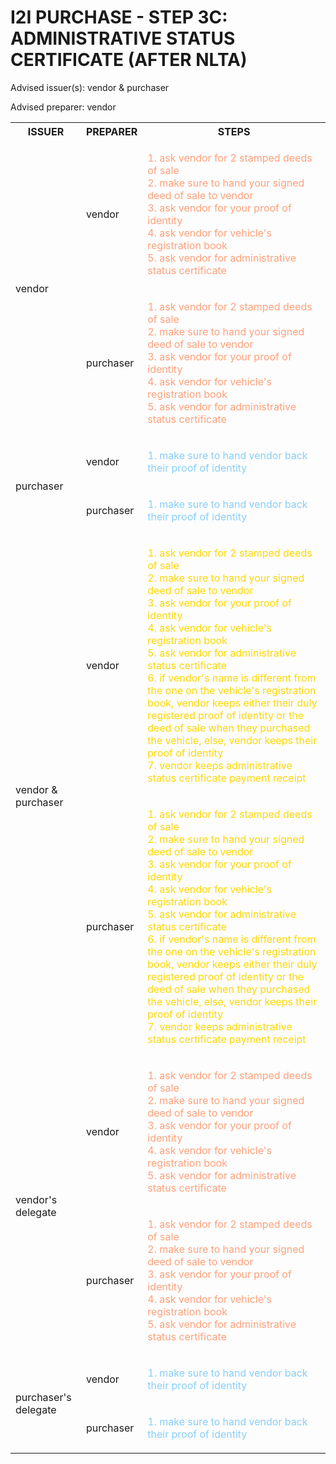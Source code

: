 # I2I PURCHASE - STEP 3C: ADMINISTRATIVE STATUS CERTIFICATE (AFTER NLTA)

Advised issuer(s): vendor & purchaser

Advised preparer: vendor

<table>
  <tr>
    <th>ISSUER</th>
    <th>PREPARER</th>
    <th>STEPS</th>
  </tr>

  <tr>
    <!-- ISSUER: vendor -->
    <!-- PREPARER: vendor -->
    <td rowspan="2">vendor</td>
    <td>vendor</td>
    <td style="color: lightsalmon;">
      <ol style="padding: 0; list-style-position: inside;">
        <li>ask vendor for 2 stamped deeds of sale</li>
        <li>make sure to hand your signed deed of sale to vendor</li>
        <li>ask vendor for your proof of identity</li>
        <li>ask vendor for vehicle's registration book</li>
        <li>ask vendor for administrative status certificate</li>
      </ol>
    </td>
  </tr>
  <tr>
    <!-- ISSUER: vendor -->
    <!-- PREPARER: purchaser -->
    <td>purchaser</td>
    <td style="color: lightsalmon;">
      <ol style="padding: 0; list-style-position: inside;">
        <li>ask vendor for 2 stamped deeds of sale</li>
        <li>make sure to hand your signed deed of sale to vendor</li>
        <li>ask vendor for your proof of identity</li>
        <li>ask vendor for vehicle's registration book</li>
        <li>ask vendor for administrative status certificate</li>
      </ol>
    </td>
  </tr>

  <tr>
    <!-- ISSUER: purchaser -->
    <!-- PREPARER: vendor -->
    <td rowspan="2">purchaser</td>
    <td>vendor</td>
    <td style="color: lightskyblue;">
      <ol style="padding: 0; list-style-position: inside;">
        <li>make sure to hand vendor back their proof of identity</li>
      </ol>
    </td>
  </tr>
  <tr>
    <!-- ISSUER: purchaser -->
    <!-- PREPARER: purchaser -->
    <td>purchaser</td>
    <td style="color: lightskyblue;">
      <ol style="padding: 0; list-style-position: inside;">
        <li>make sure to hand vendor back their proof of identity</li>
      </ol>
    </td>
  </tr>

  <tr>
    <!-- ISSUER: vendor & purchaser -->
    <!-- PREPARER: vendor -->
    <td rowspan="2">vendor & purchaser</td>
    <td>vendor</td>
    <td style="color: gold;">
      <ol style="padding: 0; list-style-position: inside;">
        <li>ask vendor for 2 stamped deeds of sale</li>
        <li>make sure to hand your signed deed of sale to vendor</li>
        <li>ask vendor for your proof of identity</li>
        <li>ask vendor for vehicle's registration book</li>
        <li>ask vendor for administrative status certificate</li>
        <li>if vendor's name is different from the one on the vehicle's registration book, vendor keeps either their duly registered proof of identity or the deed of sale when they purchased the vehicle, else, vendor keeps their proof of identity</li>
        <li>vendor keeps administrative status certificate payment receipt</li>
      </ol>
    </td>
  </tr>
  <tr>
    <!-- ISSUER: vendor & purchaser -->
    <!-- PREPARER: purchaser -->
    <td>purchaser</td>
    <td style="color: gold;">
      <ol style="padding: 0; list-style-position: inside;">
        <li>ask vendor for 2 stamped deeds of sale</li>
        <li>make sure to hand your signed deed of sale to vendor</li>
        <li>ask vendor for your proof of identity</li>
        <li>ask vendor for vehicle's registration book</li>
        <li>ask vendor for administrative status certificate</li>
        <li>if vendor's name is different from the one on the vehicle's registration book, vendor keeps either their duly registered proof of identity or the deed of sale when they purchased the vehicle, else, vendor keeps their proof of identity</li>
        <li>vendor keeps administrative status certificate payment receipt</li>
      </ol>
    </td>
  </tr>

  <tr>
    <!-- ISSUER: vendor's delegate -->
    <!-- PREPARER: vendor -->
    <td rowspan="2">vendor's delegate</td>
    <td>vendor</td>
    <td style="color: lightsalmon;">
      <ol style="padding: 0; list-style-position: inside;">
        <li>ask vendor for 2 stamped deeds of sale</li>
        <li>make sure to hand your signed deed of sale to vendor</li>
        <li>ask vendor for your proof of identity</li>
        <li>ask vendor for vehicle's registration book</li>
        <li>ask vendor for administrative status certificate</li>
      </ol>
    </td>
  </tr>
  <tr>
    <!-- ISSUER: vendor's delegate -->
    <!-- PREPARER: purchaser -->
    <td>purchaser</td>
    <td style="color: lightsalmon;">
      <ol style="padding: 0; list-style-position: inside;">
        <li>ask vendor for 2 stamped deeds of sale</li>
        <li>make sure to hand your signed deed of sale to vendor</li>
        <li>ask vendor for your proof of identity</li>
        <li>ask vendor for vehicle's registration book</li>
        <li>ask vendor for administrative status certificate</li>
      </ol>
    </td>
  </tr>

  <tr>
    <!-- ISSUER: purchaser's delegate -->
    <!-- PREPARER: vendor -->
    <td rowspan="2">purchaser's delegate</td>
    <td>vendor</td>
    <td style="color: lightskyblue;">
      <ol style="padding: 0; list-style-position: inside;">
        <li>make sure to hand vendor back their proof of identity</li>
      </ol>
    </td>
  </tr>
  <tr>
    <!-- ISSUER: purchaser's delegate -->
    <!-- PREPARER: purchaser -->
    <td>purchaser</td>
    <td style="color: lightskyblue;">
      <ol style="padding: 0; list-style-position: inside;">
        <li>make sure to hand vendor back their proof of identity</li>
      </ol>
    </td>
  </tr>
</table>
